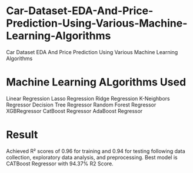# Car-Dataset-EDA-And-Price-Prediction-Using-Various-Machine-Learning-Algorithms

Car Dataset EDA And Price Prediction Using Various Machine Learning Algorithms

# Machine Learning ALgorithms Used
Linear Regression
Lasso Regression
Ridge Regression
K-Neighbors Regressor
Decision Tree Regressor
Random Forest Regressor
XGBRegressor
CatBoost Regressor
AdaBoost Regressor


# Result
Achieved R² scores of 0.96 for training and 0.94 for testing following data collection, exploratory data analysis, and preprocessing.
Best model is CATBoost Regressor with 94.37% R2 Score.
